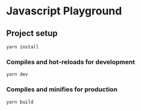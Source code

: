 # Javascript Playground

## Project setup
```
yarn install
```

### Compiles and hot-reloads for development
```
yarn dev
```

### Compiles and minifies for production
```
yarn build
```
